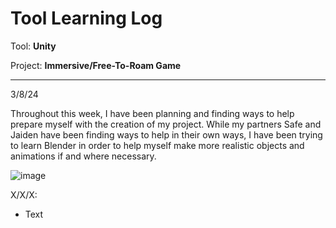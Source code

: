 # Tool Learning Log

Tool: **Unity**

Project: **Immersive/Free-To-Roam Game**

---

3/8/24

Throughout this week, I have been planning and finding ways to help prepare myself with the creation of my project. While my partners Safe and Jaiden have been finding ways to help in their own ways, I have been trying to learn Blender in order to help myself make more realistic objects and animations if and where necessary. 




![image](https://github.com/ulyssess2140/apcsa-freedom-project/assets/91745039/52b7ee71-b614-4e85-8ae2-1d124aeef744)

X/X/X:
* Text


<!-- 
* Links you used today (websites, videos, etc)
* Things you tried, progress you made, etc
* Challenges, a-ha moments, etc
* Questions you still have
* What you're going to try next
-->
